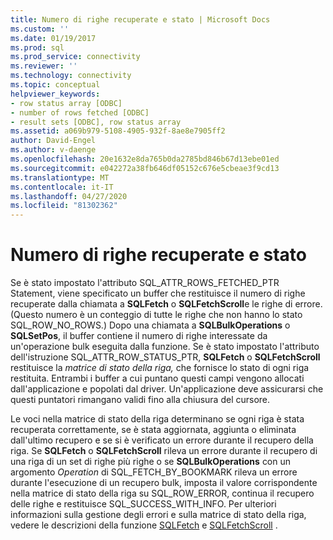 ```yaml
---
title: Numero di righe recuperate e stato | Microsoft Docs
ms.custom: ''
ms.date: 01/19/2017
ms.prod: sql
ms.prod_service: connectivity
ms.reviewer: ''
ms.technology: connectivity
ms.topic: conceptual
helpviewer_keywords:
- row status array [ODBC]
- number of rows fetched [ODBC]
- result sets [ODBC], row status array
ms.assetid: a069b979-5108-4905-932f-8ae8e7905ff2
author: David-Engel
ms.author: v-daenge
ms.openlocfilehash: 20e1632e8da765b0da2785bd846b67d13ebe01ed
ms.sourcegitcommit: e042272a38fb646df05152c676e5cbeae3f9cd13
ms.translationtype: MT
ms.contentlocale: it-IT
ms.lasthandoff: 04/27/2020
ms.locfileid: "81302362"
---
```

# <a name="number-of-rows-fetched-and-status"></a>Numero di righe recuperate e stato
Se è stato impostato l'attributo SQL_ATTR_ROWS_FETCHED_PTR Statement, viene specificato un buffer che restituisce il numero di righe recuperate dalla chiamata a **SQLFetch** o **SQLFetchScroll**e le righe di errore. (Questo numero è un conteggio di tutte le righe che non hanno lo stato SQL_ROW_NO_ROWS.) Dopo una chiamata a **SQLBulkOperations** o **SQLSetPos**, il buffer contiene il numero di righe interessate da un'operazione bulk eseguita dalla funzione. Se è stato impostato l'attributo dell'istruzione SQL_ATTR_ROW_STATUS_PTR, **SQLFetch** o **SQLFetchScroll** restituisce la *matrice di stato della riga,* che fornisce lo stato di ogni riga restituita. Entrambi i buffer a cui puntano questi campi vengono allocati dall'applicazione e popolati dal driver. Un'applicazione deve assicurarsi che questi puntatori rimangano validi fino alla chiusura del cursore.  
  
 Le voci nella matrice di stato della riga determinano se ogni riga è stata recuperata correttamente, se è stata aggiornata, aggiunta o eliminata dall'ultimo recupero e se si è verificato un errore durante il recupero della riga. Se **SQLFetch** o **SQLFetchScroll** rileva un errore durante il recupero di una riga di un set di righe più righe o se **SQLBulkOperations** con un argomento *Operation* di SQL_FETCH_BY_BOOKMARK rileva un errore durante l'esecuzione di un recupero bulk, imposta il valore corrispondente nella matrice di stato della riga su SQL_ROW_ERROR, continua il recupero delle righe e restituisce SQL_SUCCESS_WITH_INFO. Per ulteriori informazioni sulla gestione degli errori e sulla matrice di stato della riga, vedere le descrizioni della funzione [SQLFetch](../../../odbc/reference/syntax/sqlfetch-function.md) e [SQLFetchScroll](../../../odbc/reference/syntax/sqlfetchscroll-function.md) .
